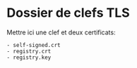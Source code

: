 # Dossier de clefs TLS

Mettre ici une clef et deux certificats:

    - self-signed.crt
    - registry.crt
    - registry.key